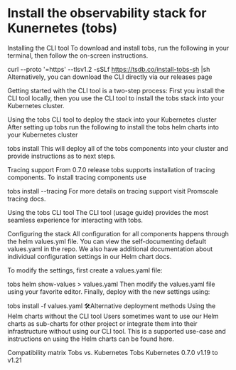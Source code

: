 # Install the observability stack for Kunernetes (tobs)
Installing the CLI tool
To download and install tobs, run the following in your terminal, then follow the on-screen instructions.

curl --proto '=https' --tlsv1.2 -sSLf  https://tsdb.co/install-tobs-sh |sh
Alternatively, you can download the CLI directly via our releases page

Getting started with the CLI tool is a two-step process: First you install the CLI tool locally, then you use the CLI tool to install the tobs stack into your Kubernetes cluster.

Using the tobs CLI tool to deploy the stack into your Kubernetes cluster
After setting up tobs run the following to install the tobs helm charts into your Kubernetes cluster

tobs install
This will deploy all of the tobs components into your cluster and provide instructions as to next steps.

Tracing support
From 0.7.0 release tobs supports installation of tracing components. To install tracing components use

tobs install --tracing
For more details on tracing support visit Promscale tracing docs.

Using the tobs CLI tool
The CLI tool (usage guide) provides the most seamless experience for interacting with tobs.

Configuring the stack
All configuration for all components happens through the helm values.yml file. You can view the self-documenting default values.yaml in the repo. We also have additional documentation about individual configuration settings in our Helm chart docs.

To modify the settings, first create a values.yaml file:

tobs helm show-values > values.yaml
Then modify the values.yaml file using your favorite editor. Finally, deploy with the new settings using:

tobs install -f values.yaml
🛠Alternative deployment methods
Using the Helm charts without the CLI tool
Users sometimes want to use our Helm charts as sub-charts for other project or integrate them into their infrastructure without using our CLI tool. This is a supported use-case and instructions on using the Helm charts can be found here.

Compatibility matrix
Tobs vs. Kubernetes
Tobs	Kubernetes
0.7.0	v1.19 to v1.21
